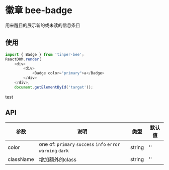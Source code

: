 # 徽章 bee-badge

用来醒目的展示新的或未读的信息条目

## 使用

```js
import { Badge } from 'tinper-bee';
ReactDOM.render(
    <div>
        <div>
            <Badge color="primary">a</Badge>
        </div>
    </div>,
    document.getElementById('target'));
```

test

## API

| 参数        | 说明                                       | 类型     | 默认值  |
| --------- | ---------------------------------------- | ------ | ---- |
| color     | one of: `primary` `success` `info` `error`  `warning` `dark` | string | ''   |
| className | 增加额外的class                               | string | ''   |